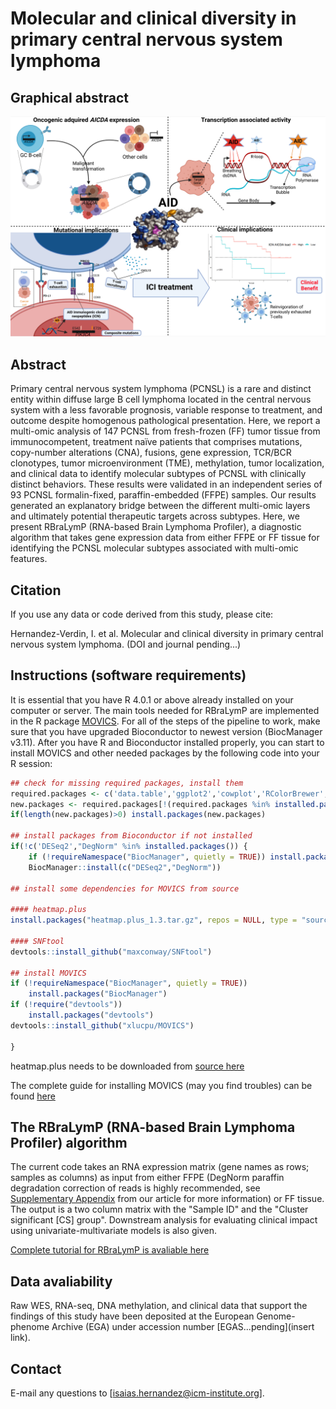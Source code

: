 # Molecular and clinical diversity in primary central nervous system lymphoma

## Graphical abstract
![alt text](https://github.com/iS4i4S/Landscape-AICDA-mutations/blob/main/Data/Pan-cancer%20landscape%20of%20AID%20mutations.jpeg "Hi there!")

## Abstract
Primary central nervous system lymphoma (PCNSL) is a rare and distinct entity within diffuse large B cell lymphoma located in the central nervous system with a less favorable prognosis, variable response to treatment, and outcome despite homogenous pathological presentation. Here, we report a multi-omic analysis of 147 PCNSL from fresh-frozen (FF) tumor tissue from immunocompetent, treatment naïve patients that comprises mutations, copy-number alterations (CNA), fusions, gene expression, TCR/BCR clonotypes, tumor microenvironment (TME), methylation, tumor localization, and clinical data to identify molecular subtypes of PCNSL with clinically distinct behaviors. These results were validated in an independent series of 93 PCNSL formalin-fixed, paraffin-embedded (FFPE) samples. Our results generated an explanatory bridge between the different multi-omic layers and ultimately potential therapeutic targets across subtypes. Here, we present RBraLymP (RNA-based Brain Lymphoma Profiler), a diagnostic algorithm that takes gene expression data from either FFPE or FF tissue for identifying the PCNSL molecular subtypes associated with multi-omic features.

## Citation
If you use any data or code derived from this study, please cite:

Hernandez-Verdin, I. et al. Molecular and clinical diversity in primary central nervous system lymphoma. (DOI and journal pending...)

## Instructions (software requirements)
It is essential that you have R 4.0.1 or above already installed on your computer or server. The main tools needed for RBraLymP are implemented in the R package [MOVICS](https://github.com/xlucpu/MOVICS). For all of the steps of the pipeline to work, make sure that you have upgraded Bioconductor to newest version (BiocManager v3.11). After you have R and Bioconductor installed properly, you can start to install MOVICS and other needed packages by the following code into your R session:

```r
## check for missing required packages, install them
required.packages <- c('data.table','ggplot2','cowplot','RColorBrewer','ggsignif','binom','scales','forestplot','ggpubr','survminer','reshape2','ggrepel','Hmisc','Rcpp','pheatmap','ComplexHeatmap','stats','ggforestplot','rmarkdown','survival')
new.packages <- required.packages[!(required.packages %in% installed.packages()[,"Package"])]
if(length(new.packages)>0) install.packages(new.packages)

## install packages from Bioconductor if not installed
if(!c('DESeq2',"DegNorm" %in% installed.packages()) {
    if (!requireNamespace("BiocManager", quietly = TRUE)) install.packages("BiocManager")
    BiocManager::install(c("DESeq2","DegNorm"))

## install some dependencies for MOVICS from source

#### heatmap.plus
install.packages("heatmap.plus_1.3.tar.gz", repos = NULL, type = "source")

#### SNFtool
devtools::install_github("maxconway/SNFtool")

## install MOVICS
if (!requireNamespace("BiocManager", quietly = TRUE))
    install.packages("BiocManager")
if (!require("devtools")) 
    install.packages("devtools")
devtools::install_github("xlucpu/MOVICS")
    
}
 ```

heatmap.plus needs to be downloaded from [source here](https://cran.r-project.org/src/contrib/Archive/heatmap.plus/)

The complete guide for installing MOVICS (may you find troubles) can be found [here](https://xlucpu.github.io/MOVICS/MOVICS-VIGNETTE.html#Section.2)

## The RBraLymP (RNA-based Brain Lymphoma Profiler) algorithm
The current code takes an RNA expression matrix (gene names as rows; samples as columns) as input from either FFPE (DegNorm paraffin degradation correction of reads is highly recommended, see [Supplementary Appendix](link) from our article for more information) or FF tissue. The output is a two column matrix with the "Sample ID" and the "Cluster significant [CS] group". Downstream analysis for evaluating clinical impact using univariate-multivariate models is also given.

[Complete tutorial for RBraLymP is avaliable here](Insert_link)

## Data avaliability
Raw WES, RNA-seq, DNA methylation, and clinical data that support the findings of this study have been deposited at the European Genome-phenome Archive (EGA) under accession number [EGAS...pending](insert link). 

## Contact
E-mail any questions to [isaias.hernandez@icm-institute.org].

